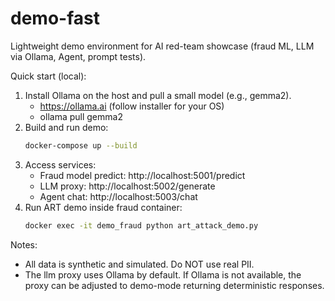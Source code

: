 # demo-fast
Lightweight demo environment for AI red-team showcase (fraud ML, LLM via Ollama, Agent, prompt tests).

Quick start (local):

1. Install Ollama on the host and pull a small model (e.g., gemma2).
   - https://ollama.ai (follow installer for your OS)
   - ollama pull gemma2
2. Build and run demo:
   ```bash
   docker-compose up --build
   ```
3. Access services:
   - Fraud model predict: http://localhost:5001/predict
   - LLM proxy: http://localhost:5002/generate
   - Agent chat: http://localhost:5003/chat
4. Run ART demo inside fraud container:
   ```bash
   docker exec -it demo_fraud python art_attack_demo.py
   ```

Notes:
- All data is synthetic and simulated. Do NOT use real PII.
- The llm proxy uses Ollama by default. If Ollama is not available, the proxy can be adjusted to demo-mode returning deterministic responses.
